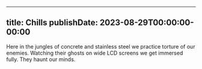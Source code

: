 
---
title: Chills
publishDate: 2023-08-29T00:00:00-00:00
---

 Here in the jungles of concrete and stainless steel we practice torture of our enemies. Watching their ghosts on wide LCD screens we get immersed fully. They haunt our minds.
